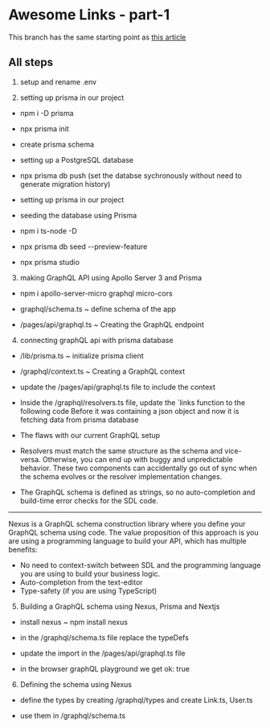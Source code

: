 # Awesome Links - part-1

This branch has the same starting point as [this article](https://prisma.io/blog/fullstack-nextjs-graphql-prisma-oklidw1rhw)

## All steps

1. setup and rename .env

2. setting up prisma in our project

- npm i -D prisma
- npx prisma init
- create prisma schema
- setting up a PostgreSQL database
- npx prisma db push (set the databse sychronously without need to generate migration history)

- setting up prisma in our project

- seeding the database using Prisma

- npm i ts-node -D
- npx prisma db seed --preview-feature
- npx prisma studio

3. making GraphQL API using Apollo Server 3 and Prisma

- npm i apollo-server-micro graphql micro-cors

- graphql/schema.ts ~ define schema of the app

- /pages/api/graphql.ts ~ Creating the GraphQL endpoint

4. connecting graphQL api with prisma database

- /lib/prisma.ts ~ initialize prisma client

- /graphql/context.ts ~ Creating a GraphQL context

- update the /pages/api/graphql.ts file to include the context

- Inside the /graphql/resolvers.ts file, update the `links function to the following code
  Before it was containing a json object and now it is fetching data from prisma database

- The flaws with our current GraphQL setup

- Resolvers must match the same structure as the schema and vice-versa. Otherwise, you can end up with buggy and unpredictable behavior. These two components can accidentally go out of sync when the schema evolves or the resolver implementation changes.

- The GraphQL schema is defined as strings, so no auto-completion and build-time error checks for the SDL code.

---

Nexus is a GraphQL schema construction library where you define your GraphQL schema using code. The value proposition of this approach is you are using a programming language to build your API, which has multiple benefits:

- No need to context-switch between SDL and the programming language you are using to build your business logic.
- Auto-completion from the text-editor
- Type-safety (if you are using TypeScript)

5. Building a GraphQL schema using Nexus, Prisma and Nextjs

- install nexus ~ npm install nexus

- in the /graphql/schema.ts file replace the typeDefs

- update the import in the /pages/api/graphql.ts file

- in the browser graphQL playground we get ok: true

6. Defining the schema using Nexus

- define the types by creating /graphql/types and create Link.ts, User.ts

- use them in /graphql/schema.ts
